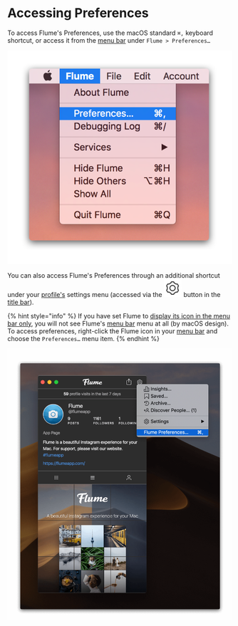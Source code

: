# Accessing Preferences

To access Flume's Preferences, use the macOS standard `⌘,` keyboard shortcut, or access it from the [menu bar](../misc/glossary.md#menu-bar) under `Flume > Preferences…`

![](../.gitbook/assets/preferences-macos.png)

You can also access Flume's Preferences through an additional shortcut under your [profile's](https://github.com/flumeapp/help.flumeapp.com/tree/1577f0ffdac2f11d862e55096c48747d3c60ea48/views/profile/README.md) settings menu \(accessed via the ![](../.gitbook/assets/settings%20%281%29.png) button in the [title bar](../misc/glossary.md#title-bar)\).

{% hint style="info" %}
If you have set Flume to [display its icon in the menu bar only](general.md#show-icon-in), you will not see Flume's [menu bar](../misc/glossary.md#menu-bar) menu at all \(by macOS design\). To access preferences, right-click the Flume icon in your [menu bar](../misc/glossary.md#menu-bar) and choose the `Preferences…` menu item.
{% endhint %}

![](../.gitbook/assets/preferences-profile-2.png)

